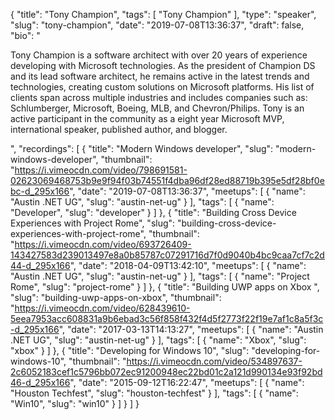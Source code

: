 {
  "title": "Tony Champion",
  "tags": [
    "Tony Champion"
  ],
  "type": "speaker",
  "slug": "tony-champion",
  "date": "2019-07-08T13:36:37",
  "draft": false,
  "bio": "<p>Tony Champion is a software architect with over 20 years of experience developing with Microsoft technologies. As the president of Champion DS and its lead software architect, he remains active in the latest trends and technologies, creating custom solutions on Microsoft platforms. His list of clients span across multiple industries and includes companies such as: Schlumberger, Microsoft, Boeing, MLB, and Chevron/Philips. Tony is an active participant in the community as a eight year Microsoft MVP, international speaker, published author, and blogger.</p>",
  "recordings": [
    {
      "title": "Modern Windows developer",
      "slug": "modern-windows-developer",
      "thumbnail": "https://i.vimeocdn.com/video/798691581-02623069468753b9e9f94f03b74551f4dba96df28ed88719b395e5df28bf0ebc-d_295x166",
      "date": "2019-07-08T13:36:37",
      "meetups": [
        {
          "name": "Austin .NET UG",
          "slug": "austin-net-ug"
        }
      ],
      "tags": [
        {
          "name": "Developer",
          "slug": "developer"
        }
      ]
    },
    {
      "title": "Building Cross Device Experiences with Project Rome",
      "slug": "building-cross-device-experiences-with-project-rome",
      "thumbnail": "https://i.vimeocdn.com/video/693726409-143427583d239013497e8a0b85787c07291716d7f0d9040b4bc9caa7cf7c2d44-d_295x166",
      "date": "2018-04-09T13:42:10",
      "meetups": [
        {
          "name": "Austin .NET UG",
          "slug": "austin-net-ug"
        }
      ],
      "tags": [
        {
          "name": "Project Rome",
          "slug": "project-rome"
        }
      ]
    },
    {
      "title": "Building UWP apps on Xbox ",
      "slug": "building-uwp-apps-on-xbox",
      "thumbnail": "https://i.vimeocdn.com/video/628439610-5eea7953acc608831a9b6ebad3c56f858f432f4d5f2773f22f19e7af1c8a5f3c-d_295x166",
      "date": "2017-03-13T14:13:27",
      "meetups": [
        {
          "name": "Austin .NET UG",
          "slug": "austin-net-ug"
        }
      ],
      "tags": [
        {
          "name": "Xbox",
          "slug": "xbox"
        }
      ]
    },
    {
      "title": "Developing for Windows 10",
      "slug": "developing-for-windows-10",
      "thumbnail": "https://i.vimeocdn.com/video/534897637-2c6052183cef1c5796bb072ec91200948ec22bd01c2a121d990134e93f92bd46-d_295x166",
      "date": "2015-09-12T16:22:47",
      "meetups": [
        {
          "name": "Houston Techfest",
          "slug": "houston-techfest"
        }
      ],
      "tags": [
        {
          "name": "Win10",
          "slug": "win10"
        }
      ]
    }
  ]
}